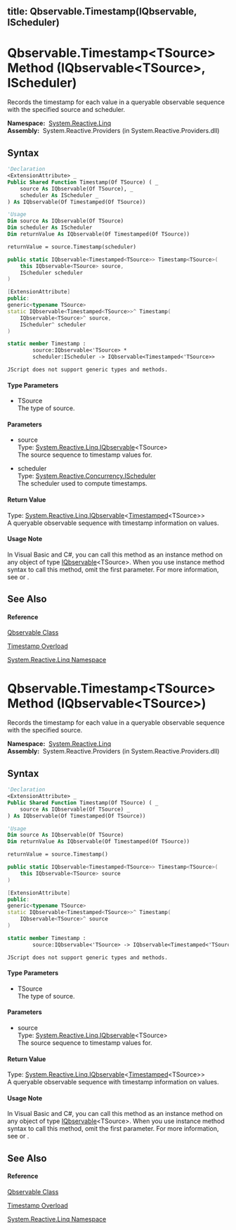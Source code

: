 title: Qbservable.Timestamp<TSource>(IQbservable<TSource>, IScheduler)
---
# Qbservable.Timestamp\<TSource\> Method (IQbservable\<TSource\>, IScheduler)

Records the timestamp for each value in a queryable observable sequence with the specified source and scheduler.

**Namespace:**  [System.Reactive.Linq](System.Reactive.Linq/System.Reactive.Linq)  
**Assembly:**  System.Reactive.Providers (in System.Reactive.Providers.dll)

## Syntax

```vb
'Declaration
<ExtensionAttribute> _
Public Shared Function Timestamp(Of TSource) ( _
    source As IQbservable(Of TSource), _
    scheduler As IScheduler _
) As IQbservable(Of Timestamped(Of TSource))
```

```vb
'Usage
Dim source As IQbservable(Of TSource)
Dim scheduler As IScheduler
Dim returnValue As IQbservable(Of Timestamped(Of TSource))

returnValue = source.Timestamp(scheduler)
```

```csharp
public static IQbservable<Timestamped<TSource>> Timestamp<TSource>(
    this IQbservable<TSource> source,
    IScheduler scheduler
)
```

```c++
[ExtensionAttribute]
public:
generic<typename TSource>
static IQbservable<Timestamped<TSource>>^ Timestamp(
    IQbservable<TSource>^ source, 
    IScheduler^ scheduler
)
```

```fsharp
static member Timestamp : 
        source:IQbservable<'TSource> * 
        scheduler:IScheduler -> IQbservable<Timestamped<'TSource>> 
```

```jscript
JScript does not support generic types and methods.
```

#### Type Parameters

- TSource  
  The type of source.

#### Parameters

- source  
  Type: [System.Reactive.Linq.IQbservable](IQbservable/IQbservable(TSource))\<TSource\>  
  The source sequence to timestamp values for.

- scheduler  
  Type: [System.Reactive.Concurrency.IScheduler](IScheduler/IScheduler)  
  The scheduler used to compute timestamps.

#### Return Value

Type: [System.Reactive.Linq.IQbservable](IQbservable/IQbservable(TSource))\<[Timestamped](Timestamped/Timestamped(T))\<TSource\>\>  
A queryable observable sequence with timestamp information on values.

#### Usage Note

In Visual Basic and C\#, you can call this method as an instance method on any object of type [IQbservable](IQbservable/IQbservable(TSource))\<TSource\>. When you use instance method syntax to call this method, omit the first parameter. For more information, see [](https://msdn.microsoft.com/en-us/library/Bb384936) or [](https://msdn.microsoft.com/en-us/library/Bb383977).

## See Also

#### Reference

[Qbservable Class](Qbservable/Qbservable)

[Timestamp Overload](Timestamp/Qbservable.Timestamp)

[System.Reactive.Linq Namespace](System.Reactive.Linq/System.Reactive.Linq)

# Qbservable.Timestamp\<TSource\> Method (IQbservable\<TSource\>)

Records the timestamp for each value in a queryable observable sequence with the specified source.

**Namespace:**  [System.Reactive.Linq](System.Reactive.Linq/System.Reactive.Linq)  
**Assembly:**  System.Reactive.Providers (in System.Reactive.Providers.dll)

## Syntax

```vb
'Declaration
<ExtensionAttribute> _
Public Shared Function Timestamp(Of TSource) ( _
    source As IQbservable(Of TSource) _
) As IQbservable(Of Timestamped(Of TSource))
```

```vb
'Usage
Dim source As IQbservable(Of TSource)
Dim returnValue As IQbservable(Of Timestamped(Of TSource))

returnValue = source.Timestamp()
```

```csharp
public static IQbservable<Timestamped<TSource>> Timestamp<TSource>(
    this IQbservable<TSource> source
)
```

```c++
[ExtensionAttribute]
public:
generic<typename TSource>
static IQbservable<Timestamped<TSource>>^ Timestamp(
    IQbservable<TSource>^ source
)
```

```fsharp
static member Timestamp : 
        source:IQbservable<'TSource> -> IQbservable<Timestamped<'TSource>> 
```

```jscript
JScript does not support generic types and methods.
```

#### Type Parameters

- TSource  
  The type of source.

#### Parameters

- source  
  Type: [System.Reactive.Linq.IQbservable](IQbservable/IQbservable(TSource))\<TSource\>  
  The source sequence to timestamp values for.

#### Return Value

Type: [System.Reactive.Linq.IQbservable](IQbservable/IQbservable(TSource))\<[Timestamped](Timestamped/Timestamped(T))\<TSource\>\>  
A queryable observable sequence with timestamp information on values.

#### Usage Note

In Visual Basic and C\#, you can call this method as an instance method on any object of type [IQbservable](IQbservable/IQbservable(TSource))\<TSource\>. When you use instance method syntax to call this method, omit the first parameter. For more information, see [](https://msdn.microsoft.com/en-us/library/Bb384936) or [](https://msdn.microsoft.com/en-us/library/Bb383977).

## See Also

#### Reference

[Qbservable Class](Qbservable/Qbservable)

[Timestamp Overload](Timestamp/Qbservable.Timestamp)

[System.Reactive.Linq Namespace](System.Reactive.Linq/System.Reactive.Linq)
